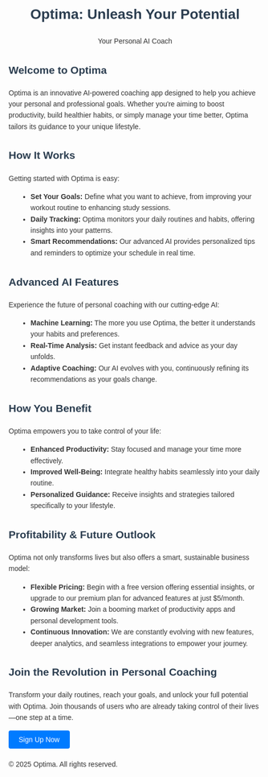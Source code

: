 <!DOCTYPE html>
<html lang="en">
<head>
  <meta charset="UTF-8">
  <title>Optima: Unleash Your Potential with Your Personal AI Coach</title>
  <meta name="viewport" content="width=device-width, initial-scale=1.0">
  <meta name="description" content="Optima - Unleash Your Potential: Transform your life with personalized AI coaching that boosts productivity, builds habits, and guides you to success.">
  <style>
    body {
      font-family: Arial, sans-serif;
      line-height: 1.6;
      margin: 20px;
      color: #333;
    }
    header, section, footer {
      margin-bottom: 20px;
    }
    h1, h2 {
      color: #2c3e50;
    }
    ul {
      list-style: disc;
      margin-left: 20px;
    }
    button {
      background: #007BFF;
      color: #fff;
      border: none;
      padding: 10px 20px;
      border-radius: 4px;
      cursor: pointer;
      font-size: 1em;
    }
    button a {
      color: #fff;
      text-decoration: none;
    }
  </style>
</head>
<body>
  <header>
    <h1>Optima: Unleash Your Potential</h1>
    <p>Your Personal AI Coach</p>
  </header>

  <section>
    <h2>Welcome to Optima</h2>
    <p>
      Optima is an innovative AI-powered coaching app designed to help you achieve your personal and professional goals. Whether you're aiming to boost productivity, build healthier habits, or simply manage your time better, Optima tailors its guidance to your unique lifestyle.
    </p>
  </section>

  <section>
    <h2>How It Works</h2>
    <p>Getting started with Optima is easy:</p>
    <ul>
      <li><strong>Set Your Goals:</strong> Define what you want to achieve, from improving your workout routine to enhancing study sessions.</li>
      <li><strong>Daily Tracking:</strong> Optima monitors your daily routines and habits, offering insights into your patterns.</li>
      <li><strong>Smart Recommendations:</strong> Our advanced AI provides personalized tips and reminders to optimize your schedule in real time.</li>
    </ul>
  </section>

  <section>
    <h2>Advanced AI Features</h2>
    <p>Experience the future of personal coaching with our cutting-edge AI:</p>
    <ul>
      <li><strong>Machine Learning:</strong> The more you use Optima, the better it understands your habits and preferences.</li>
      <li><strong>Real-Time Analysis:</strong> Get instant feedback and advice as your day unfolds.</li>
      <li><strong>Adaptive Coaching:</strong> Our AI evolves with you, continuously refining its recommendations as your goals change.</li>
    </ul>
  </section>

  <section>
    <h2>How You Benefit</h2>
    <p>Optima empowers you to take control of your life:</p>
    <ul>
      <li><strong>Enhanced Productivity:</strong> Stay focused and manage your time more effectively.</li>
      <li><strong>Improved Well-Being:</strong> Integrate healthy habits seamlessly into your daily routine.</li>
      <li><strong>Personalized Guidance:</strong> Receive insights and strategies tailored specifically to your lifestyle.</li>
    </ul>
  </section>

  <section>
    <h2>Profitability & Future Outlook</h2>
    <p>
      Optima not only transforms lives but also offers a smart, sustainable business model:
    </p>
    <ul>
      <li><strong>Flexible Pricing:</strong> Begin with a free version offering essential insights, or upgrade to our premium plan for advanced features at just $5/month.</li>
      <li><strong>Growing Market:</strong> Join a booming market of productivity apps and personal development tools.</li>
      <li><strong>Continuous Innovation:</strong> We are constantly evolving with new features, deeper analytics, and seamless integrations to empower your journey.</li>
    </ul>
  </section>

  <section>
    <h2>Join the Revolution in Personal Coaching</h2>
    <p>
      Transform your daily routines, reach your goals, and unlock your full potential with Optima. Join thousands of users who are already taking control of their lives—one step at a time.
    </p>
    <button><a href="https://www.optima.com/signup">Sign Up Now</a></button>
  </section>

  <footer>
    <p>&copy; 2025 Optima. All rights reserved.</p>
  </footer>
</body>
</html>

